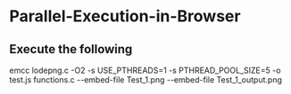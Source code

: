 # Parallel-Execution-in-Browser

## Execute the following

emcc lodepng.c  -O2 -s USE_PTHREADS=1 -s PTHREAD_POOL_SIZE=5 -o test.js functions.c --embed-file Test_1.png --embed-file Test_1_output.png 
